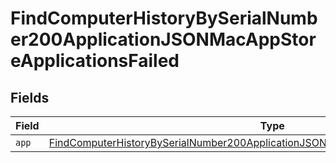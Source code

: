 # FindComputerHistoryBySerialNumber200ApplicationJSONMacAppStoreApplicationsFailed


## Fields

| Field                                                                                                                                                                                                 | Type                                                                                                                                                                                                  | Required                                                                                                                                                                                              | Description                                                                                                                                                                                           |
| ----------------------------------------------------------------------------------------------------------------------------------------------------------------------------------------------------- | ----------------------------------------------------------------------------------------------------------------------------------------------------------------------------------------------------- | ----------------------------------------------------------------------------------------------------------------------------------------------------------------------------------------------------- | ----------------------------------------------------------------------------------------------------------------------------------------------------------------------------------------------------- |
| `app`                                                                                                                                                                                                 | [FindComputerHistoryBySerialNumber200ApplicationJSONMacAppStoreApplicationsFailedApp](../../models/operations/findcomputerhistorybyserialnumber200applicationjsonmacappstoreapplicationsfailedapp.md) | :heavy_minus_sign:                                                                                                                                                                                    | N/A                                                                                                                                                                                                   |